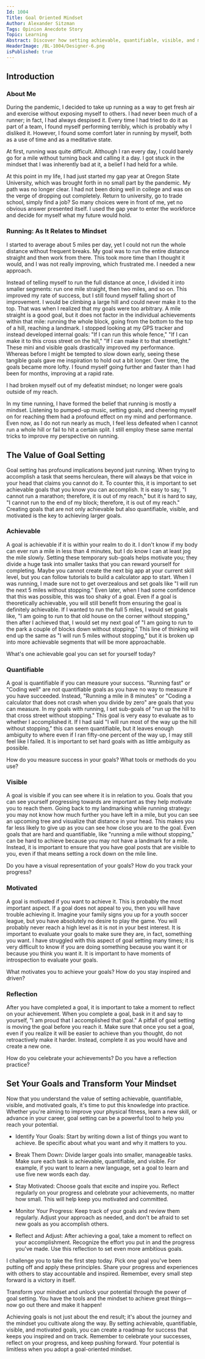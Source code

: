 ```yaml
---
Id: 1004
Title: Goal Oriented Mindset
Author: Alexander Sitzman
Tags: Opinion Anecdote Story
Topic: Learning
Abstract: Discover how setting achievable, quantifiable, visible, and motivated goals can transform your mindset and help you achieve your full potential through the power of goal-oriented thinking.
HeaderImage: /BL-1004/Designer-6.png
isPublished: true
---
```


## Introduction

### About Me

During the pandemic, I decided to take up running as a way to get fresh air and exercise without exposing myself to others. I had never been much of a runner; in fact, I had always despised it. Every time I had tried to do it as part of a team, I found myself performing terribly, which is probably why I disliked it. However, I found some comfort later in running by myself, both as a use of time and as a meditative state.

At first, running was quite difficult. Although I ran every day, I could barely go for a mile without turning back and calling it a day. I got stuck in the mindset that I was inherently bad at it, a belief I had held for a while.

At this point in my life, I had just started my gap year at Oregon State University, which was brought forth in no small part by the pandemic. My path was no longer clear. I had not been doing well in college and was on the verge of dropping out completely. Return to university, go to trade school, simply find a job? So many choices were in front of me, yet no obvious answer presented itself. I used the gap year to enter the workforce and decide for myself what my future would hold.

### Running: As It Relates to Mindset

I started to average about 5 miles per day, yet I could not run the whole distance without frequent breaks. My goal was to run the entire distance straight and then work from there. This took more time than I thought it would, and I was not really improving, which frustrated me. I needed a new approach.

Instead of telling myself to run the full distance at once, I divided it into smaller segments: run one mile straight, then two miles, and so on. This improved my rate of success, but I still found myself falling short of improvement. I would be climbing a large hill and could never make it to the top. That was when I realized that my goals were too arbitrary. A mile straight is a good goal, but it does not factor in the individual achievements within that mile: running the whole block, going from the bottom to the top of a hill, reaching a landmark. I stopped looking at my GPS tracker and instead developed internal goals: "If I can run this whole fence," "If I can make it to this cross street on the hill," "If I can make it to that streetlight." These mini and visible goals drastically improved my performance. Whereas before I might be tempted to slow down early, seeing these tangible goals gave me inspiration to hold out a bit longer. Over time, the goals became more lofty. I found myself going further and faster than I had been for months, improving at a rapid rate.

I had broken myself out of my defeatist mindset; no longer were goals outside of my reach.

In my time running, I have formed the belief that running is mostly a mindset. Listening to pumped-up music, setting goals, and cheering myself on for reaching them had a profound effect on my mind and performance. Even now, as I do not run nearly as much, I feel less defeated when I cannot run a whole hill or fail to hit a certain split. I still employ these same mental tricks to improve my perspective on running.

## The Value of Goal Setting

Goal setting has profound implications beyond just running. When trying to accomplish a task that seems herculean, there will always be that voice in your head that claims you cannot do it. To counter this, it is important to set achievable goals that you know you can accomplish. It is easy to say, "I cannot run a marathon; therefore, it is out of my reach," but it is hard to say, "I cannot run to the end of my block; therefore, it is out of my reach." Creating goals that are not only achievable but also quantifiable, visible, and motivated is the key to achieving larger goals.

### Achievable

A goal is achievable if it is within your realm to do it. I don't know if my body can ever run a mile in less than 4 minutes, but I do know I can at least jog the mile slowly. Setting these temporary sub-goals helps motivate you; they divide a huge task into smaller tasks that you can reward yourself for completing. Maybe you cannot create the next big app at your current skill level, but you can follow tutorials to build a calculator app to start. When I was running, I made sure not to get overzealous and set goals like "I will run the next 5 miles without stopping." Even later, when I had some confidence that this was possible, this was too shaky of a goal. Even if a goal is theoretically achievable, you will still benefit from ensuring the goal is definitely achievable. If I wanted to run the full 5 miles, I would set goals like, "I am going to run to that old house on the corner without stopping," then after I achieved that, I would set my next goal of "I am going to run to the park a couple of blocks down without stopping." This line of thinking will end up the same as "I will run 5 miles without stopping," but it is broken up into more achievable segments that will be more approachable.

What's one achievable goal you can set for yourself today?

### Quantifiable

A goal is quantifiable if you can measure your success. "Running fast" or "Coding well" are not quantifiable goals as you have no way to measure if you have succeeded. Instead, "Running a mile in 8 minutes" or "Coding a calculator that does not crash when you divide by zero" are goals that you can measure. In my goals with running, I set sub-goals of "run up the hill to that cross street without stopping." This goal is very easy to evaluate as to whether I accomplished it. If I had said "I will run most of the way up the hill without stopping," this can seem quantifiable, but it leaves enough ambiguity to where even if I ran fifty-one percent of the way up, I may still feel like I failed. It is important to set hard goals with as little ambiguity as possible.

How do you measure success in your goals? What tools or methods do you use?

### Visible

A goal is visible if you can see where it is in relation to you. Goals that you can see yourself progressing towards are important as they help motivate you to reach them. Going back to my landmarking while running strategy: you may not know how much further you have left in a mile, but you can see an upcoming tree and visualize that distance in your head. This makes you far less likely to give up as you can see how close you are to the goal. Even goals that are hard and quantifiable, like "running a mile without stopping," can be hard to achieve because you may not have a landmark for a mile. Instead, it is important to ensure that you have goal posts that are visible to you, even if that means setting a rock down on the mile line.

Do you have a visual representation of your goals? How do you track your progress?

### Motivated

A goal is motivated if you want to achieve it. This is probably the most important aspect. If a goal does not appeal to you, then you will have trouble achieving it. Imagine your family signs you up for a youth soccer league, but you have absolutely no desire to play the game. You will probably never reach a high level as it is not in your best interest. It is important to evaluate your goals to make sure they are, in fact, something you want. I have struggled with this aspect of goal setting many times; it is very difficult to know if you are doing something because you want it or because you think you want it. It is important to have moments of introspection to evaluate your goals.

What motivates you to achieve your goals? How do you stay inspired and driven?

### Reflection

After you have completed a goal, it is important to take a moment to reflect on your achievement. When you complete a goal, bask in it and say to yourself, "I am proud that I accomplished that goal." A pitfall of goal setting is moving the goal before you reach it. Make sure that once you set a goal, even if you realize it will be easier to achieve than you thought, do not retroactively make it harder. Instead, complete it as you would have and create a new one.

How do you celebrate your achievements? Do you have a reflection practice?

## Set Your Goals and Transform Your Mindset

Now that you understand the value of setting achievable, quantifiable, visible, and motivated goals, it's time to put this knowledge into practice. Whether you're aiming to improve your physical fitness, learn a new skill, or advance in your career, goal setting can be a powerful tool to help you reach your potential.

- Identify Your Goals: Start by writing down a list of things you want to achieve. Be specific about what you want and why it matters to you.

- Break Them Down: Divide larger goals into smaller, manageable tasks. Make sure each task is achievable, quantifiable, and visible. For example, if you want to learn a new language, set a goal to learn and use five new words each day.

- Stay Motivated: Choose goals that excite and inspire you. Reflect regularly on your progress and celebrate your achievements, no matter how small. This will help keep you motivated and committed.

- Monitor Your Progress: Keep track of your goals and review them regularly. Adjust your approach as needed, and don't be afraid to set new goals as you accomplish others.

- Reflect and Adjust: After achieving a goal, take a moment to reflect on your accomplishment. Recognize the effort you put in and the progress you've made. Use this reflection to set even more ambitious goals.

I challenge you to take the first step today. Pick one goal you've been putting off and apply these principles. Share your progress and experiences with others to stay accountable and inspired. Remember, every small step forward is a victory in itself.

Transform your mindset and unlock your potential through the power of goal setting. You have the tools and the mindset to achieve great things—now go out there and make it happen!

Achieving goals is not just about the end result; it's about the journey and the mindset you cultivate along the way. By setting achievable, quantifiable, visible, and motivated goals, you can create a roadmap for success that keeps you inspired and on track. Remember to celebrate your successes, reflect on your progress, and keep pushing forward. Your potential is limitless when you adopt a goal-oriented mindset.
